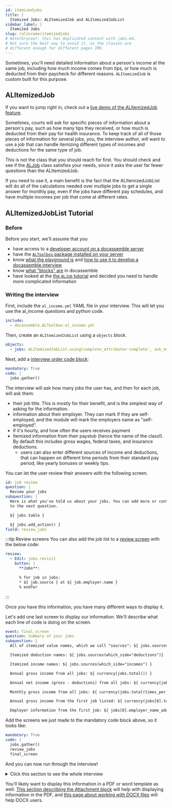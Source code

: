 ```yaml
---
id: itemizedjobs
title: |
  Itemized Jobs: ALItemizedJob and ALItemizedJobList
sidebar_label: |
  Itemized Jobs
slug: /alincome/itemizedjobs
# Note(brycew): this has duplicated content with jobs.md.
# Not sure the best way to avoid it, as the classes are
# different enough for different pages IMO.
---
```


Sometimes, you'll need detailed information about a person's
income at the same job, including how much income comes from tips, or
how much is deducted from their paycheck for different reasons. `ALItemizedJob` is custom built for this purpose.

## ALItemizedJob

If you want to jump right in, check out a [live demo of the ALItemizedJob feature](https://apps-test.suffolklitlab.org/start/ALToolbox/al_income_demo?use_feature=ALItemizedJob).

Sometimes, courts will ask for specific pieces of information about a person's pay, such as how many tips they received, or how much is deducted from their pay for health insurance. To keep track of all of those pieces of information for several jobs, you, the interview author,
will want to use a job that can handle itemizing different types of incomes and deductions for the same type of job.

This is not the class that you should reach for first. You should
check and see if the [ALJob](jobs.md) class satisfies your needs, since it asks the user far fewer questions than the ALItemizedJob.

If you need to use it, a main benefit is the fact that the ALItemizedJobList
will do all of the calculations needed over multiple jobs to get a single answer for monthly pay, even if the jobs have different pay schedules, and have multiple incomes per job that come at different rates.

## ALItemizedJobList Tutorial

### Before

Before you start, we'll assume that you

* have access to a [developer account on a docassemble server](https://suffolklitlab.org/legal-tech-class/docs/classes/assembly-line/2020-assembly-line-assignment-1#before-you-get-started)
* have the [`ALToolbox` package installed on your server](https://suffolklitlab.org/docassemble-AssemblyLine-documentation/docs/installation#run-the-installation-script)
* know [what the playground is](https://suffolklitlab.org/legal-tech-class/docs/classes/docacon-2020/hello-world#introduction-to-the-docassemble-playground) and [how to use it to develop a docassemble interview](https://suffolklitlab.org/legal-tech-class/docs/classes/docacon-2020/hello-world#hello-world)
* know [what "blocks" are](https://suffolklitlab.org/legal-tech-class/docs/yaml#documents) in docassemble
* have looked at the [the `ALJob` tutorial](jobs.md) and decided you need to handle more complicated information

### Writing the interview

First, include the `al_income.yml` YAML file in your interview. This will let you use the al_income questions and python code.

```yml
include:
  - docassemble.ALToolbox:al_income.yml
```

Then, create an `ALItemizedJobList` using a `objects` block.

```yml
objects:
  - jobs: ALItemizedJobList.using(complete_attribute='complete', ask_number=True)
```

Next, add a [interview order code block](https://suffolklitlab.org/legal-tech-class/docs/practical-guide-docassemble/controlling-interview-order#the-interview-order-block):

```yml
mandatory: True
code: |
  jobs.gather()
```

The interview will ask how many jobs the user has, and then for each job, will ask them:

* their job title. This is mostly for their benefit, and is the simplest way of asking for the information.
* information about their employer. They can mark if they are self-employed, and the module will mark the employers name as
  "self-employed".
* if it's hourly, and how often the users receives payment
* Itemized information from their paystub (hence the name of the class!).
  By default this includes gross wages, federal taxes, and insurance deductions.
  * users can also enter different sources of income and deductions, that
    can happen on different time periods from their standard pay period, like yearly bonuses or weekly tips.

You can let the user review their answers with the following screen.

```yml
id: job review
question: |
  Review your jobs
subquestion: |
  Here is what you've told us about your jobs. You can add more or continue
  to the next question.

  ${ jobs.table }

  ${ jobs.add_action() }
field: review_jobs
```

:::tip Review screens
You can also add the job list to a [review screen](https://docassemble.org/docs/fields.html#review) with the below code:

```yml
review:
  - Edit: jobs.revisit
    button: |
      **Jobs**:

      % for job in jobs:
      * ${ job.source } at ${ job.employer.name }
      % endfor
```

:::

Once you have this information, you have many different ways to display it.

Let's add one last screen to display our information. We'll
describe what each line of code is doing on the screen.

```yml
event: final_screen
question: Summary of your jobs
subquestion: |
  All of itemized value names, which we call "sources": ${ jobs.sources() }

  Itemized deduction names: ${ jobs.sources(which_side="deductions")}

  Itemized income names: ${ jobs.sources(which_side="incomes") }

  Annual gross income from all jobs: ${ currency(jobs.total()) }

  Annual net income (gross - deductions) from all jobs: ${ currency(jobs.net_total()) }

  Monthly gross income from all jobs: ${ currency(jobs.total(times_per_year=12)) }

  Annual gross income from the first job listed: ${ currency(jobs[0].total()) }

  Employer information from the first job: ${ jobs[0].employer_name_address_phone() }
```

Add the screens we just made to the mandatory code block above, so it looks like:

```yml
mandatory: True
code: |
  jobs.gather()
  review_jobs
  final_screen
```

And you can now run through the interview!

<details>
<summary>Click this section to see the whole interview</summary>

```yml
---
include:
  - al_income.yml
---
objects:
  - jobs: ALItemizedJobList.using(complete_attribute='complete', ask_number=True)
---
mandatory: True
code: |
  jobs.gather()
  review_jobs
  final_screen
---
id: job review
question: |
  Review your jobs
subquestion: |
  Here is what you've told us about your jobs. You can add more or continue
  to the next question.

  ${ jobs.table }

  ${ jobs.add_action() }
field: review_jobs
---
event: final_screen
question: Summary of your jobs
subquestion: |
  All of itemized value names, which we call "sources": ${ jobs.sources() }

  Itemized deduction names: ${ jobs.sources(which_side="deductions")}

  Itemized income names: ${ jobs.sources(which_side="incomes") }

  Annual gross income from all jobs: ${ currency(jobs.total()) }

  Annual net income (gross - deductions) from all jobs: ${ currency(jobs.net_total()) }

  Monthly gross income from all jobs: ${ currency(jobs.total(times_per_year=12)) }

  Annual gross income from the first job listed: ${ currency(jobs[0].total()) }

  Employer information from the first job: ${ jobs[0].employer_name_address_phone() }
```

</details>

You'll likely want to display this information in a PDF or word template as well. [This section describing the Attachment block](https://suffolklitlab.org/docassemble-AssemblyLine-documentation/docs/generated_yaml#attachment-block) will help with displaying information in the PDF, and [this page about working with DOCX files](https://suffolklitlab.org/docassemble-AssemblyLine-documentation/docs/docx) will help DOCX users.
